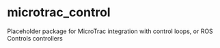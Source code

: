 # microtrac_control
Placeholder package for MicroTrac integration with control loops, or ROS Controls controllers

